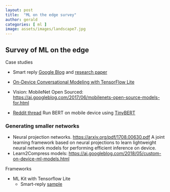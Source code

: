 ```yaml
---
layout: post
title:  "ML on the edge survey"
author: gerald
categories: [ ml ]
image: assets/images/landscape7.jpg
---
```


Survey of ML on the edge
---

Case studies

- Smart reply [Google Blog](https://ai.googleblog.com/2017/02/on-device-machine-intelligence.html) and [research paper](https://arxiv.org/pdf/1708.00630.pdf)
- [On-Device Conversational Modeling with TensorFlow Lite](https://ai.googleblog.com/2017/11/on-device-conversational-modeling-with.html) 

- Vision: MobileNet Open Sourced: https://ai.googleblog.com/2017/06/mobilenets-open-source-models-for.html

- [Reddit thread](https://www.reddit.com/r/MachineLearning/comments/e7c8bo/run_bert_on_mobile_phones_single_cup_core_a76_in/
) Run BERT on mobile device using [TinyBERT](https://github.com/huawei-noah/Pretrained-Language-Model/tree/master/TinyBERT)

### Generating smaller networks
- Neural projection networks. https://arxiv.org/pdf/1708.00630.pdf A joint learning framework based on neural projections to learn lightweight neural network models for performing efficient inference on device.
- Learn2Compress models: https://ai.googleblog.com/2018/05/custom-on-device-ml-models.html

Frameworks

- ML Kit with Tensorflow Lite
    - Smart-reply [sample](https://www.tensorflow.org/lite/models/smart_reply/overview)


